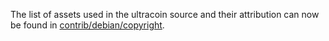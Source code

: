 The list of assets used in the ultracoin source and their attribution can now be found in [contrib/debian/copyright](../contrib/debian/copyright).
